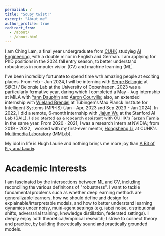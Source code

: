 ```yaml
---
permalink: /
title: "Soupy twist!"
excerpt: "About me"
author_profile: true
redirect_from: 
  - /about/
  - /about.html
---
```

I am Ching Lam, a final year undergraduate from [CUHK](https://www.cuhk.edu.hk/english/index.html) studying [AI Engineering](https://www.cse.cuhk.edu.hk/admission/aistn/), with a double minor in English and German. I am applying for PhD positions in the 2024 fall entry season, to better understand robustness in computer vision (CV) and machine learning (ML).  

I've been incredibly fortunate to spend time with amazing people at exciting places. From Feb - Jun 2024, I will be interning with [Serge Belongie](https://www.belongielab.org/) at SØ(3) / Belongie Lab at the University of Copenhagen. 2023 was a particularly formative year, during which I completed a May - Aug internship at MILA with [Yann Dauphin](https://www.dauphin.io/) and [Aaron Courville](https://mila.quebec/en/person/aaron-courville/); also, an extended internship with [Wieland Brendel](https://robustml.is.mpg.de/) at Tübingen's Max Planck Institute for Intelligent Systems (MPI-IS) (Jan - Apr, 2023 and Sep 2023 - Jan 2024). In 2022, I did a remote, 6-month internship with [Jiajun Wu](https://jiajunwu.com/) at the Stanford AI Lab (SAIL); I also started as a research assistant with CUHK's [Farzan Farnia](https://www.cse.cuhk.edu.hk/~farnia/) in the same year. From 2020 - 2021, I was a research intern at NVIDIA; from 2019 - 2022, I worked with my first-ever mentor, [Hongsheng Li](https://www.ee.cuhk.edu.hk/~hsli/), at CUHK's [Multimedia Laboratory](https://mmlab.ie.cuhk.edu.hk/) (MMLab).   
  
My idol in life is Hugh Laurie and nothing brings me more joy than [A Bit of Fry and Laurie](https://youtu.be/U8ko2nCk_hE).  
  
Academic Interests
======
I am fascinated by the intersections between ML and CV, including reconciling the various definitions of "robustness". I want to tackle fundamental problems such as whether deep learning methods are generalizable learners, how we should define and design for explainable/interpretable models, and how to better understand learning dynamics under noisy, multi-agent settings (e.g. label noise, distributional shifts, adversarial training, knowledge distillation, federated settings). I deeply enjoy both theoretical/empirical research; I strive to connect theory and practice, by building theoretically sound and practically grounded models.
